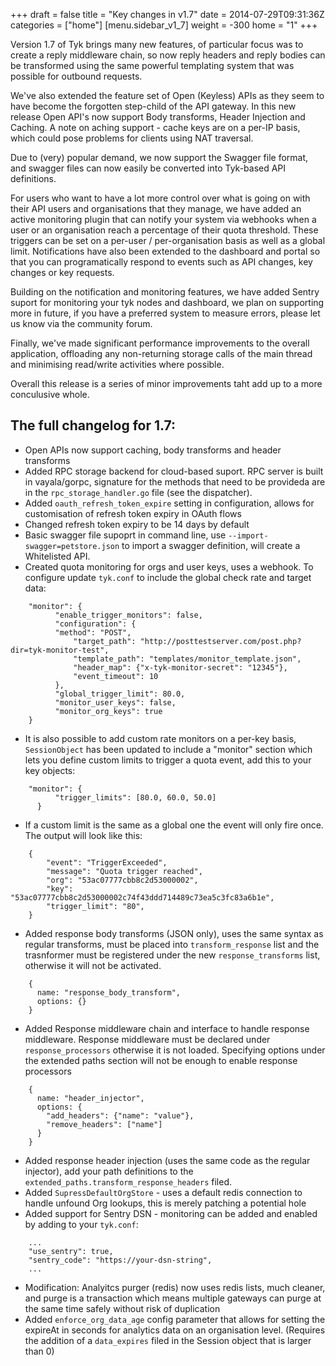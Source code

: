 +++
draft = false
title = "Key changes in v1.7"
date = 2014-07-29T09:31:36Z
categories = ["home"]
[menu.sidebar_v1_7]
    weight = -300
home = "1"
+++

Version 1.7 of Tyk brings many new features, of particular focus was to create a reply middleware chain, so now reply headers and reply bodies can be transformed using the same powerful templating system that was possible for outbound requests.

We've also extended the feature set of Open (Keyless) APIs as they seem to have become the forgotten step-child of the API gateway. In this new release Open API's now support Body transforms, Header Injection and Caching. A note on aching support - cache keys are on a per-IP basis, which could pose problems for clients using NAT traversal.

Due to (very) popular demand, we now support the Swagger file format, and swagger files can now easily be converted into Tyk-based API definitions.

For users who want to have a lot more control over what is going on with their API users and organisations that they manage, we have added an active monitoring plugin that can notify your system via webhooks when a user or an organisation reach a percentage of their quota threshold. These triggers can be set on a per-user / per-organisation basis as well as a global limit. Notifications have also been extended to the dashboard and portal so that you can programatically respond to events such as API changes, key changes or key requests.

Building on the notification and monitoring features, we have added Sentry suport for monitoring your tyk nodes and dashboard, we plan on supporting more in future, if you have a preferred system to measure errors, please let us know via the community forum.

Finally, we've made significant performance improvements to the overall application, offloading any non-returning storage calls of the main thread and minimising read/write activities where possible.

Overall this release is a series of minor improvements taht add up to a more conculusive whole.


## The full changelog for 1.7:

- Open APIs now support caching, body transforms and header transforms
- Added RPC storage backend for cloud-based suport. RPC server is built in vayala/gorpc, signature for the methods that need to be provideda are in the `rpc_storage_handler.go` file (see the dispatcher).
- Added `oauth_refresh_token_expire` setting in configuration, allows for customisation of refresh token expiry in OAuth flows
- Changed refresh token expiry to be 14 days by default
- Basic swagger file supoprt in command line, use `--import-swagger=petstore.json` to import a swagger definition, will create a Whitelisted API.
- Created quota monitoring for orgs and user keys, uses a webhook. To configure update `tyk.conf` to include the global check rate and target data:

```
    "monitor": {
          "enable_trigger_monitors": false,
          "configuration": {
          "method": "POST",
              "target_path": "http://posttestserver.com/post.php?dir=tyk-monitor-test",
              "template_path": "templates/monitor_template.json",
              "header_map": {"x-tyk-monitor-secret": "12345"},
              "event_timeout": 10
          },
          "global_trigger_limit": 80.0,
          "monitor_user_keys": false,
          "monitor_org_keys": true
    }
```

- It is also possible to add custom rate monitors on a per-key basis, `SessionObject` has been updated to include a "monitor" section which lets you define custom limits to trigger a quota event, add this to your key objects:

```
    "monitor": {
          "trigger_limits": [80.0, 60.0, 50.0]
      }
```

- If a custom limit is the same as a global one the event will only fire once. The output will look like this:

```
	{
	    "event": "TriggerExceeded",
	    "message": "Quota trigger reached",
	    "org": "53ac07777cbb8c2d53000002",
	    "key": "53ac07777cbb8c2d53000002c74f43ddd714489c73ea5c3fc83a6b1e",
	    "trigger_limit": "80",
	}
```

- Added response body transforms (JSON only), uses the same syntax as regular transforms, must be placed into `transform_response` list and the trasnformer must be registered under the new `response_transforms` list, otherwise it will not be activated.

```
	{
      name: "response_body_transform",
      options: {}
    }
```

- Added Response middleware chain and interface to handle response middleware. Response middleware must be declared under `response_processors` otherwise it is not loaded. Specifying options under the extended paths section will not be enough to enable response processors

```
	{
      name: "header_injector",
      options: {
      	"add_headers": {"name": "value"},
      	"remove_headers": ["name"]
  	  }
    }
```

- Added response header injection (uses the same code as the regular injector), add your path definitions to the `extended_paths.transform_response_headers` filed.
- Added `SupressDefaultOrgStore` - uses a default redis connection to handle unfound Org lookups, this is merely patching a potential hole
- Added support for Sentry DSN - monitoring can be added and enabled by adding to your `tyk.conf`:

```
	...
	"use_sentry": true,
	"sentry_code": "https://your-dsn-string",
	...
```

- Modification: Analyitcs purger (redis) now uses redis lists, much cleaner, and purge is a transaction which means multiple gateways can purge at the same time safely without risk of duplication
- Added `enforce_org_data_age` config parameter that allows for setting the expireAt in seconds for analytics data on an organisation level. (Requires the addition of a `data_expires` filed in the Session object that is larger than 0)
